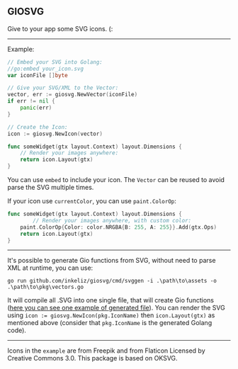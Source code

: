 GIOSVG
-----

Give to your app some SVG icons. (:

------------

Example:

```go
// Embed your SVG into Golang:
//go:embed your_icon.svg
var iconFile []byte

// Give your SVG/XML to the Vector:
vector, err := giosvg.NewVector(iconFile)
if err != nil {
	panic(err)
}

// Create the Icon:
icon := giosvg.NewIcon(vector)

func someWidget(gtx layout.Context) layout.Dimensions {
	// Render your images anywhere:
	return icon.Layout(gtx)
}
```

You can use `embed` to include your icon. The `Vector` can be reused to avoid parse the SVG multiple times.

If your icon use `currentColor`, you can use `paint.ColorOp`:

```go
func someWidget(gtx layout.Context) layout.Dimensions {
    	// Render your images anywhere, with custom color:
	paint.ColorOp{Color: color.NRGBA{B: 255, A: 255}}.Add(gtx.Ops)
	return icon.Layout(gtx)
}
```

-----------

It's possible to generate Gio functions from SVG, without need to parse XML at runtime, you can use:

```
go run github.com/inkeliz/giosvg/cmd/svggen -i .\path\to\assets -o .\path\to\pkg\vectors.go
```

It will compile all .SVG into one single file, that will create Gio functions ([here you can see one example of generated file](https://github.com/inkeliz/giosvg/blob/4c5a5409fe5bc9f5cd8680eb87d0d6c2ff148d6d/example/school-bus.go)). You can render the SVG using `icon := giosvg.NewIcon(pkg.IconName)` then `icon.Layout(gtx)` as mentioned above (consider that `pkg.IconName` is the generated Golang code).

------------

Icons in the `example` are from Freepik and from Flaticon Licensed by Creative Commons 3.0. This package
is based on OKSVG.
